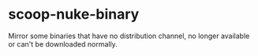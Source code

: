 # scoop-nuke-binary

Mirror some binaries that have no distribution channel, no longer available or can't be downloaded normally.
